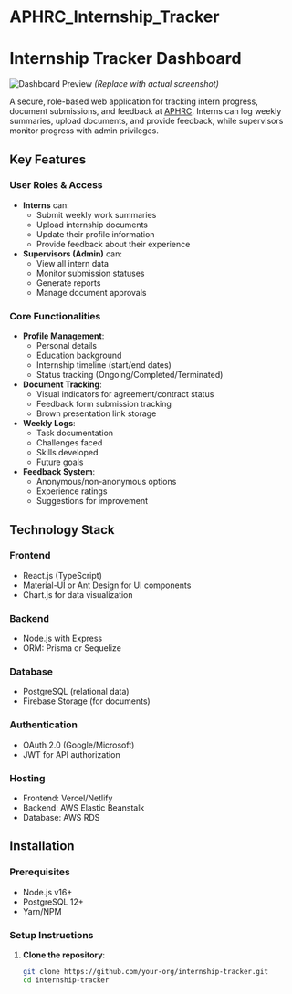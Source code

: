 # APHRC_Internship_Tracker
# Internship Tracker Dashboard

![Dashboard Preview](https://via.placeholder.com/800x400?text=APHRC+Internship+Tracker+Dashboard) *(Replace with actual screenshot)*

A secure, role-based web application for tracking intern progress, document submissions, and feedback at [APHRC](https://www.aphrc.org). Interns can log weekly summaries, upload documents, and provide feedback, while supervisors monitor progress with admin privileges.

## Key Features

### User Roles & Access
- **Interns** can:
  - Submit weekly work summaries
  - Upload internship documents
  - Update their profile information
  - Provide feedback about their experience
- **Supervisors (Admin)** can:
  - View all intern data
  - Monitor submission statuses
  - Generate reports
  - Manage document approvals

### Core Functionalities
- **Profile Management**:
  - Personal details
  - Education background
  - Internship timeline (start/end dates)
  - Status tracking (Ongoing/Completed/Terminated)
- **Document Tracking**:
  - Visual indicators for agreement/contract status
  - Feedback form submission tracking
  - Brown presentation link storage
- **Weekly Logs**:
  - Task documentation
  - Challenges faced
  - Skills developed
  - Future goals
- **Feedback System**:
  - Anonymous/non-anonymous options
  - Experience ratings
  - Suggestions for improvement

## Technology Stack

### Frontend
- React.js (TypeScript)
- Material-UI or Ant Design for UI components
- Chart.js for data visualization

### Backend
- Node.js with Express
- ORM: Prisma or Sequelize

### Database
- PostgreSQL (relational data)
- Firebase Storage (for documents)

### Authentication
- OAuth 2.0 (Google/Microsoft)
- JWT for API authorization

### Hosting
- Frontend: Vercel/Netlify
- Backend: AWS Elastic Beanstalk
- Database: AWS RDS

## Installation

### Prerequisites
- Node.js v16+
- PostgreSQL 12+
- Yarn/NPM

### Setup Instructions

1. **Clone the repository**:
   ```bash
   git clone https://github.com/your-org/internship-tracker.git
   cd internship-tracker
